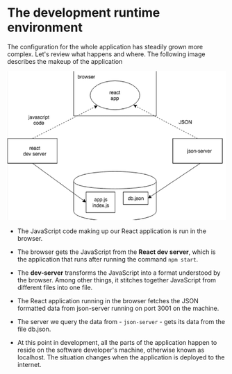 # The development runtime environment

The configuration for the whole application has steadily grown more complex. Let's review what happens and where. The following image describes the makeup of the application

<img src="./dev env.png">

- The JavaScript code making up our React application is run in the browser.

- The browser gets the JavaScript from the **React dev server**, which is the application that runs after running the command `npm start`.

- The **dev-server** transforms the JavaScript into a format understood by the browser. Among other things, it stitches together JavaScript from different files into one file.

- The React application running in the browser fetches the JSON formatted data from json-server running on port 3001 on the machine.

- The server we query the data from - `json-server` - gets its data from the file db.json.

- At this point in development, all the parts of the application happen to reside on the software developer's machine, otherwise known as localhost. The situation changes when the application is deployed to the internet.
